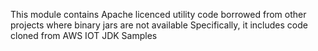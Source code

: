 This module contains Apache licenced utility code borrowed from other projects where
binary jars are not available
Specifically, it includes code cloned from AWS IOT JDK Samples